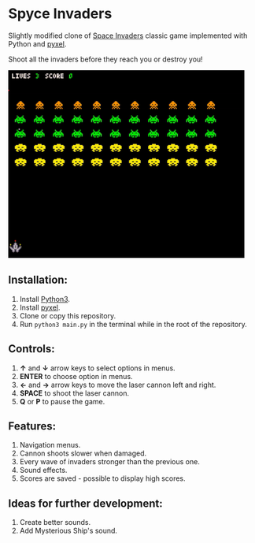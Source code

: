 # Spyce Invaders #
Slightly modified clone of [Space Invaders](https://en.wikipedia.org/wiki/Space_Invaders) 
classic game implemented with Python and [pyxel](https://github.com/kitao/pyxel).

Shoot all the invaders before they reach you or destroy you!

![Demo!](https://github.com/skamieniarz/spyce-invaders/blob/master/demo.gif)

## Installation: ##

1. Install [Python3](https://www.python.org).
2. Install [pyxel](https://github.com/kitao/pyxel).
3. Clone or copy this repository.
4. Run `python3 main.py` in the terminal while in the root of the repository.

## Controls: ##

1. **↑** and **↓** arrow keys to select options in menus.
2. **ENTER** to choose option in menus.
3. **←** and **→** arrow keys to move the laser cannon left and right.
4. **SPACE** to shoot the laser cannon.
5. **Q** or **P** to pause the game.

## Features: ##

1. Navigation menus.
2. Cannon shoots slower when damaged.
3. Every wave of invaders stronger than the previous one.
4. Sound effects.
5. Scores are saved - possible to display high scores.

## Ideas for further development: ##

1. Create better sounds.
2. Add Mysterious Ship's sound.

